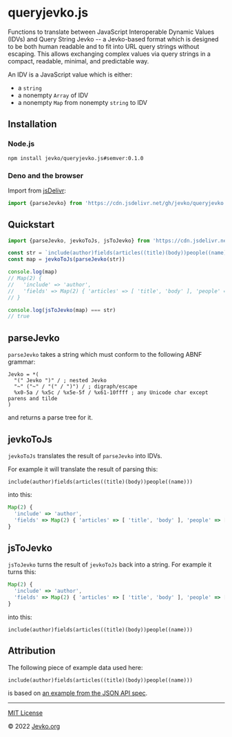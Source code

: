 # queryjevko.js

Functions to translate between JavaScript Interoperable Dynamic Values (IDVs) and Query String Jevko -- a Jevko-based format which is designed to be both human readable and to fit into URL query strings without escaping. This allows exchanging complex values via query strings in a compact, readable, minimal, and predictable way.

An IDV is a JavaScript value which is either:

* a `string`
* a nonempty `Array` of IDV
* a nonempty `Map` from nonempty `string` to IDV

## Installation

### Node.js

```
npm install jevko/queryjevko.js#semver:0.1.0
```

### Deno and the browser

Import from [jsDelivr](https://www.jsdelivr.com/):

```js
import {parseJevko} from 'https://cdn.jsdelivr.net/gh/jevko/queryjevko.js@v0.1.0/mod.js'
```

## Quickstart

```js
import {parseJevko, jevkoToJs, jsToJevko} from 'https://cdn.jsdelivr.net/gh/jevko/queryjevko.js@v0.1.0/mod.js'

const str = `include(author)fields(articles((title)(body))people((name)))`
const map = jevkoToJs(parseJevko(str))

console.log(map) 
// Map(2) {
//   'include' => 'author',
//   'fields' => Map(2) { 'articles' => [ 'title', 'body' ], 'people' => [ 'name' ] }
// }

console.log(jsToJevko(map) === str) 
// true
```

## parseJevko

`parseJevko` takes a string which must conform to the following ABNF grammar:

```abnf
Jevko = *(
  "(" Jevko ")" / ; nested Jevko
  "~" ("~" / "(" / ")") / ; digraph/escape
  %x0-5a / %x5c / %x5e-5f / %x61-10ffff ; any Unicode char except parens and tilde 
)
```

and returns a parse tree for it.

## jevkoToJs

`jevkoToJs` translates the result of `parseJevko` into IDVs.

For example it will translate the result of parsing this:

```
include(author)fields(articles((title)(body))people((name)))
```

into this:

```js
Map(2) {
  'include' => 'author',
  'fields' => Map(2) { 'articles' => [ 'title', 'body' ], 'people' => [ 'name' ] }
}
```

## jsToJevko

`jsToJevko` turns the result of `jevkoToJs` back into a string. For example it turns this:

```js
Map(2) {
  'include' => 'author',
  'fields' => Map(2) { 'articles' => [ 'title', 'body' ], 'people' => [ 'name' ] }
}
```

into this:

```
include(author)fields(articles((title)(body))people((name)))
```

## Attribution

The following piece of example data used here:

```
include(author)fields(articles((title)(body))people((name)))
```

is based on [an example from the JSON API spec](https://jsonapi.org/format/#fetching-sparse-fieldsets).

***

[MIT License](LICENSE)

© 2022 [Jevko.org](https://jevko.org)

